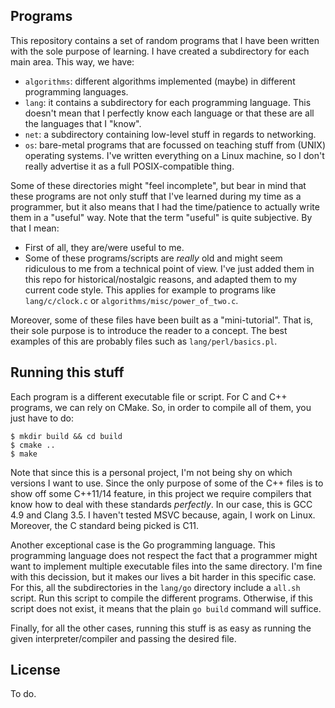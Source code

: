 
## Programs

This repository contains a set of random programs that I have been written with
the sole purpose of learning. I have created a subdirectory for each main area.
This way, we have:

- `algorithms`: different algorithms implemented (maybe) in different
programming languages.
- `lang`: it contains a subdirectory for each programming language. This
doesn't mean that I perfectly know each language or that these are all the
languages that I "know".
- `net`: a subdirectory containing low-level stuff in regards to networking.
- `os`: bare-metal programs that are focussed on teaching stuff from (UNIX)
operating systems. I've written everything on a Linux machine, so I don't
really advertise it as a full POSIX-compatible thing.

Some of these directories might "feel incomplete", but bear in mind that these
programs are not only stuff that I've learned during my time as a programmer,
but it also means that I had the time/patience to actually write them in a
"useful" way. Note that the term "useful" is quite subjective. By that I mean:

- First of all, they are/were useful to me.
- Some of these programs/scripts are *really* old and might seem ridiculous to
me from a technical point of view. I've just added them in this repo for
historical/nostalgic reasons, and adapted them to my current code
style. This applies for example to programs like `lang/c/clock.c` or
`algorithms/misc/power_of_two.c`.

Moreover, some of these files have been built as a "mini-tutorial". That is,
their sole purpose is to introduce the reader to a concept. The best examples
of this are probably files such as `lang/perl/basics.pl`.

## Running this stuff

Each program is a different executable file or script. For C and C++ programs,
we can rely on CMake. So, in order to compile all of them, you just have to do:

```
$ mkdir build && cd build
$ cmake ..
$ make
```

Note that since this is a personal project, I'm not being shy on which versions
I want to use. Since the only purpose of some of the C++ files is to
show off some C++11/14 feature, in this project we require compilers that know
how to deal with these standards *perfectly*. In our case, this is GCC 4.9 and
Clang 3.5. I haven't tested MSVC because, again, I work on Linux. Moreover, the
C standard being picked is C11.

Another exceptional case is the Go programming language. This programming
language does not respect the fact that a programmer might want to implement
multiple executable files into the same directory. I'm fine with this
decission, but it makes our lives a bit harder in this specific case. For this,
all the subdirectories in the `lang/go` directory include a `all.sh` script.
Run this script to compile the different programs. Otherwise, if this script
does not exist, it means that the plain `go build` command will suffice.

Finally, for all the other cases, running this stuff is as easy as running the
given interpreter/compiler and passing the desired file.

## License

To do.

